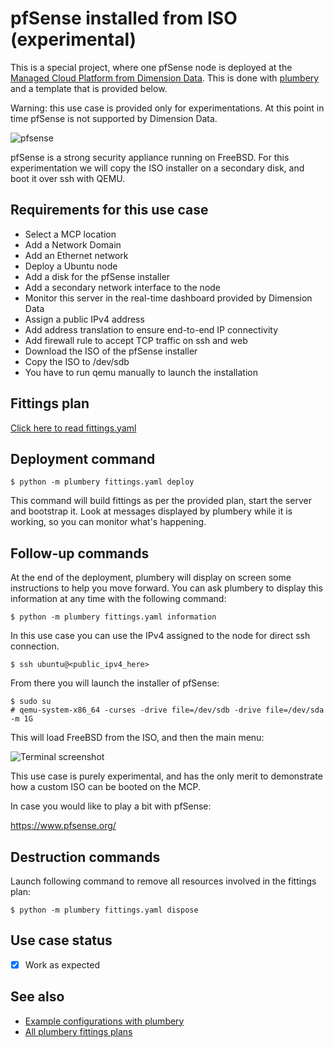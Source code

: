 # pfSense installed from ISO (experimental)

This is a special project, where one pfSense node is deployed at the [Managed Cloud Platform from Dimension Data](http://cloud.dimensiondata.com/eu/en/).
This is done with [plumbery](https://docs.mcp-services.net/display/PLUM/Plumbery) and a template that is provided below.

Warning: this use case is provided only for experimentations. At this point in
time pfSense is not supported by Dimension Data.

![pfsense](pfsense.png)

pfSense is a strong security appliance running on FreeBSD. For this experimentation we will copy the ISO installer on a secondary disk, and boot it over ssh with QEMU.

## Requirements for this use case

* Select a MCP location
* Add a Network Domain
* Add an Ethernet network
* Deploy a Ubuntu node
* Add a disk for the pfSense installer
* Add a secondary network interface to the node
* Monitor this server in the real-time dashboard provided by Dimension Data
* Assign a public IPv4 address
* Add address translation to ensure end-to-end IP connectivity
* Add firewall rule to accept TCP traffic on ssh and web
* Download the ISO of the pfSense installer
* Copy the ISO to /dev/sdb
* You have to run qemu manually to launch the installation

## Fittings plan

[Click here to read fittings.yaml](fittings.yaml)

## Deployment command

    $ python -m plumbery fittings.yaml deploy

This command will build fittings as per the provided plan, start the server
and bootstrap it. Look at messages displayed by plumbery while it is
working, so you can monitor what's happening.

## Follow-up commands

At the end of the deployment, plumbery will display on screen some instructions
to help you move forward. You can ask plumbery to display this information
at any time with the following command:

    $ python -m plumbery fittings.yaml information

In this use case you can use the IPv4 assigned to the node for direct ssh
connection.

    $ ssh ubuntu@<public_ipv4_here>

From there you will launch the installer of pfSense:

    $ sudo su
    # qemu-system-x86_64 -curses -drive file=/dev/sdb -drive file=/dev/sda -m 1G

This will load FreeBSD from the ISO, and then the main menu:

![Terminal screenshot](terminal.png)

This use case is purely experimental, and has the only merit to demonstrate
how a custom ISO can be booted on the MCP.

In case you would like to play a bit with pfSense:

https://www.pfsense.org/

## Destruction commands

Launch following command to remove all resources involved in the fittings plan:

    $ python -m plumbery fittings.yaml dispose

## Use case status

- [X] Work as expected

## See also

- [Example configurations with plumbery](../)
- [All plumbery fittings plans](../../)

